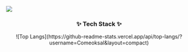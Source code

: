 <img src="https://capsule-render.vercel.app/api?type=wave&color=auto&height=200&section=header&text=Sieon%20Keum&fontSize=50" />

<h3 align="center">✨ Tech Stack ✨</h3>
<div align="center">
  ![Top Langs](https://github-readme-stats.vercel.app/api/top-langs/?username=Comeoksal&layout=compact)
</div>

